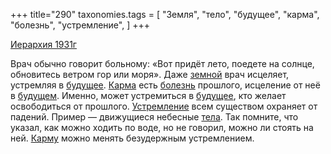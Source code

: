 +++
title="290"
taxonomies.tags = [
 "Земля",
 "тело",
 "будущее",
 "карма",
 "болезнь",
 "устремление",
]
+++

[Иерархия 1931г](/agni/1931)

Врач обычно говорит больному: «Вот придёт лето, поедете на солнце, обновитесь ветром гор или моря». Даже [земной](/tags/Земля) врач исцеляет, устремляя в [будущее](/tags/будущее). [Карма](/tags/карма) есть [болезнь](/tags/болезнь) прошлого, исцеление от неё в [будущем](/tags/будущее). Именно, может устремиться в [будущее](/tags/будущее), кто желает освободиться от прошлого. [Устремление](/tags/[устремление](/tags/устремление)) всем существом охраняет от падений. Пример — движущиеся небесные [тела](/tags/тело). Так помните, что указал, как можно ходить по воде, но не говорил, можно ли стоять на ней. [Карму](/tags/карма) можно менять безудержным устремлением.   

